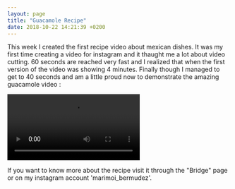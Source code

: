 ```yaml
---
layout: page
title: "Guacamole Recipe"
date: 2018-10-22 14:21:39 +0200
---
```

This week I created the first recipe video about mexican dishes. It was my first time creating a video for instagram and it thaught me a lot about video cutting. 60 seconds are reached very fast and I realized that when the first version of the video was showing 4 minutes. Finally though I managed to get to 40 seconds and am a little proud now to demonstrate the amazing guacamole video :

 <video controls>
  <source src="{{'/assets/video/guacamole_recipe.mp4' | relative_url}}" type="video/mp4">
    Your browser does not support the video tag.
</video>  

If you want to know more about the recipe visit it through the "Bridge" page or on my instagram account 'marimoi_bermudez'.